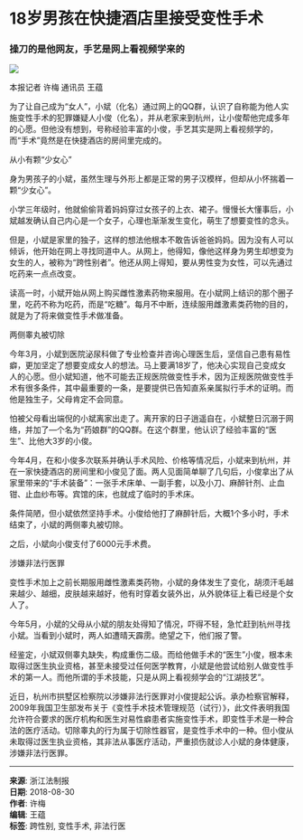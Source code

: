 # 18岁男孩在快捷酒店里接受变性手术

### 操刀的是他网友，手艺是网上看视频学来的

![](../../../images/2018-08/30/5_8137336_b.jpg)

本报记者 许梅 通讯员 王蕴

为了让自己成为“女人”，小斌（化名）通过网上的QQ群，认识了自称能为他人实施变性手术的犯罪嫌疑人小俊（化名），并从老家来到杭州，让小俊帮他完成多年的心愿。但他没有想到，号称经验丰富的小俊，手艺其实是网上看视频学的，而“手术”竟然是在快捷酒店的房间里完成的。

从小有颗“少女心”

身为男孩子的小斌，虽然生理与外形上都是正常的男子汉模样，但却从小怀揣着一颗“少女心”。

小学三年级时，他就偷偷背着妈妈穿过女孩子的上衣、裙子。慢慢长大懂事后，小斌越发确认自己内心是一个女子，心理也渐渐发生变化，萌生了想要变性的念头。

但是，小斌是家里的独子，这样的想法他根本不敢告诉爸爸妈妈。因为没有人可以倾诉，他开始在网上寻找同道中人。从网上，他得知，像他这样身为男生却想变为女生的人，被称为“跨性别者”。他还从网上得知，要从男性变为女性，可以先通过吃药来一点点改变。

读高一时，小斌开始从网上购买雌性激素药物来服用。在小斌网上结识的那个圈子里，吃药不称为吃药，而是“吃糖”。每月不中断，连续服用雌激素类药物的目的，就是为了将来做变性手术做准备。

两侧睾丸被切除

今年3月，小斌到医院泌尿科做了专业检查并咨询心理医生后，坚信自己患有易性癖，更加坚定了想要变成女人的想法。马上要满18岁了，他决心实现自己变成女人的心愿。但小斌知道，他不可能去正规医院做变性手术，因为正规医院做变性手术有很多条件，其中最重要的一条，是要提供已告知直系亲属拟行手术的证明。而他是独生子，父母肯定不会同意。

怕被父母看出端倪的小斌离家出走了。离开家的日子逍遥自在，小斌整日沉溺于网络，并加了—个名为“药娘群”的QQ群。在这个群里，他认识了经验丰富的“医生”、比他大3岁的小俊。

今年4月，在和小俊多次联系并确认手术风险、价格等情况后，小斌来到杭州，并在一家快捷酒店的房间里和小俊见了面。两人见面简单聊了几句后，小俊拿出了从家里带来的“手术装备”：一张手术床单、一副手套，以及小刀、麻醉针剂、止血钳、止血纱布等。宾馆的床，也就成了临时的手术床。

条件简陋，但小斌依然坚持手术。小俊给他打了麻醉针后，大概1个多小时，手术结束了，小斌的两侧睾丸被切除。

之后，小斌向小俊支付了6000元手术费。

涉嫌非法行医罪

变性手术加上之前长期服用雌性激素类药物，小斌的身体发生了变化，胡须汗毛越来越少、越细，皮肤越来越好，他有时穿着女装外出，从外貌体征上看已经是个女人了。

今年5月，小斌的父母从小斌的朋友处得知了情况，吓得不轻，急忙赶到杭州寻找小斌。当看到小斌时，两人如遭晴天霹雳。绝望之下，他们报了警。

经鉴定，小斌双侧睾丸缺失，构成重伤二级。而给他做手术的“医生”小俊，根本未取得过医生执业资格，甚至未接受过任何医学教育，小斌是他尝试给别人做变性手术的第一人。而他所谓的手术技能，只是从网上看视频学会的“江湖技艺”。

近日，杭州市拱墅区检察院以涉嫌非法行医罪对小俊提起公诉。承办检察官解释，2009年我国卫生部发布关于《变性手术技术管理规范（试行）》，此文件表明我国允许符合要求的医疗机构和医生对易性癖患者实施变性手术，即变性手术是一种合法的医疗活动。切除睾丸的行为属于切除性器官，是变性手术中的一种。但小俊从未取得过医生执业资格，其非法从事医疗活动，严重损伤就诊人小斌的身体健康，涉嫌非法行医罪。

---

**来源**: 浙江法制报  
**日期**: 2018-08-30  
**作者**: 许梅  
**编辑**: 王蕴  
**标签**: 跨性别, 变性手术, 非法行医  
